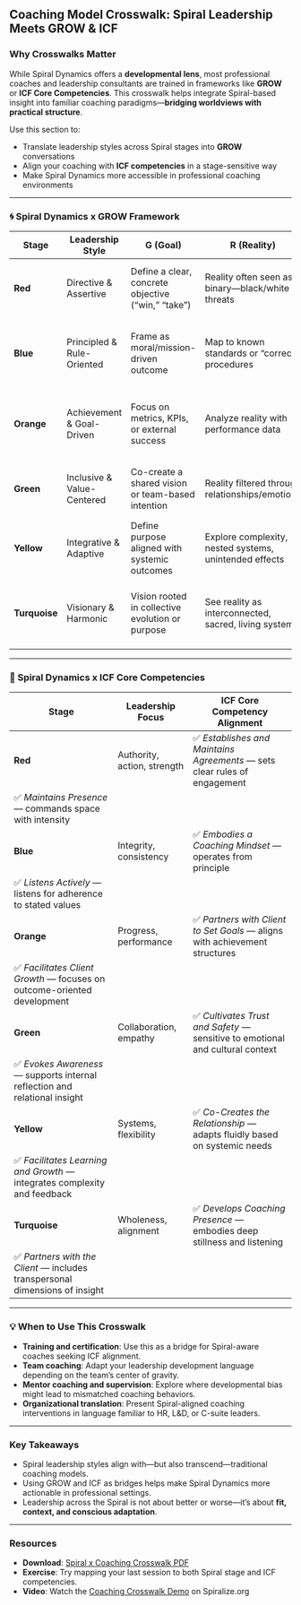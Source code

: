 ## Coaching Model Crosswalk: Spiral Leadership Meets GROW & ICF

### Why Crosswalks Matter

While Spiral Dynamics offers a **developmental lens**, most professional coaches and leadership consultants are trained in frameworks like **GROW** or **ICF Core Competencies**. This crosswalk helps integrate Spiral-based insight into familiar coaching paradigms—**bridging worldviews with practical structure**.

Use this section to:
- Translate leadership styles across Spiral stages into **GROW** conversations
- Align your coaching with **ICF competencies** in a stage-sensitive way
- Make Spiral Dynamics more accessible in professional coaching environments

---

### 🌀 Spiral Dynamics x GROW Framework

| **Stage** | **Leadership Style**        | **G (Goal)**                                      | **R (Reality)**                                    | **O (Options)**                                    | **W (Will/Way Forward)**                             |
|-----------|-----------------------------|--------------------------------------------------|--------------------------------------------------|--------------------------------------------------|------------------------------------------------------|
| **Red**   | Directive & Assertive       | Define a clear, concrete objective (“win,” “take”) | Reality often seen as binary—black/white threats  | Explore strategic dominance or short-term gains   | Clarify steps for quick action with visible impact   |
| **Blue**  | Principled & Rule-Oriented  | Frame as moral/mission-driven outcome             | Map to known standards or “correct” procedures     | Consider right vs. wrong; explore rule-consistent options | Define structured plan with accountability checkpoints |
| **Orange**| Achievement & Goal-Driven   | Focus on metrics, KPIs, or external success        | Analyze reality with performance data              | Explore winning strategies and best-case scenarios| Commit to measurable steps and success benchmarks    |
| **Green** | Inclusive & Value-Centered  | Co-create a shared vision or team-based intention | Reality filtered through relationships/emotions    | Generate consensus-oriented options                | Choose action that honors group values and process   |
| **Yellow**| Integrative & Adaptive      | Define purpose aligned with systemic outcomes      | Explore complexity, nested systems, unintended effects | Brainstorm multi-level interventions               | Choose fluid, adaptable strategy that fits emerging patterns |
| **Turquoise**| Visionary & Harmonic    | Vision rooted in collective evolution or purpose   | See reality as interconnected, sacred, living system | Invite intuition, synchronicity, subtle feedback  | Commit to aligned micro-steps in flow with larger coherence |

---

### 🎯 Spiral Dynamics x ICF Core Competencies

| **Stage** | **Leadership Focus**         | **ICF Core Competency Alignment**                                                                 |
|-----------|------------------------------|----------------------------------------------------------------------------------------------------|
| **Red**   | Authority, action, strength  | ✅ *Establishes and Maintains Agreements* — sets clear rules of engagement  
                                           ✅ *Maintains Presence* — commands space with intensity       |
| **Blue**  | Integrity, consistency       | ✅ *Embodies a Coaching Mindset* — operates from principle  
                                           ✅ *Listens Actively* — listens for adherence to stated values |
| **Orange**| Progress, performance        | ✅ *Partners with Client to Set Goals* — aligns with achievement structures  
                                           ✅ *Facilitates Client Growth* — focuses on outcome-oriented development |
| **Green** | Collaboration, empathy       | ✅ *Cultivates Trust and Safety* — sensitive to emotional and cultural context  
                                           ✅ *Evokes Awareness* — supports internal reflection and relational insight |
| **Yellow**| Systems, flexibility         | ✅ *Co-Creates the Relationship* — adapts fluidly based on systemic needs  
                                           ✅ *Facilitates Learning and Growth* — integrates complexity and feedback |
| **Turquoise**| Wholeness, alignment     | ✅ *Develops Coaching Presence* — embodies deep stillness and listening  
                                           ✅ *Partners with the Client* — includes transpersonal dimensions of insight |

---

### 💡 When to Use This Crosswalk

- **Training and certification**: Use this as a bridge for Spiral-aware coaches seeking ICF alignment.
- **Team coaching**: Adapt your leadership development language depending on the team’s center of gravity.
- **Mentor coaching and supervision**: Explore where developmental bias might lead to mismatched coaching behaviors.
- **Organizational translation**: Present Spiral-aligned coaching interventions in language familiar to HR, L&D, or C-suite leaders.

---

### Key Takeaways

- Spiral leadership styles align with—but also transcend—traditional coaching models.
- Using GROW and ICF as bridges helps make Spiral Dynamics more actionable in professional settings.
- Leadership across the Spiral is not about better or worse—it’s about **fit, context, and conscious adaptation**.

---

### Resources

- **Download**: [Spiral x Coaching Crosswalk PDF](#spiral-coaching-crosswalk)
- **Exercise**: Try mapping your last session to both Spiral stage and ICF competencies.
- **Video**: Watch the [Coaching Crosswalk Demo](#crosswalk-video) on Spiralize.org  

